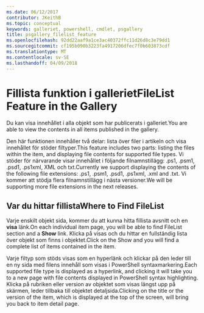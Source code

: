 ```yaml
---
ms.date: 06/12/2017
contributor: JKeithB
ms.topic: conceptual
keywords: galleriet, powershell, cmdlet, psgallery
title: psgallery_filelist_feature
ms.openlocfilehash: 92dd22aaf9a1ce3ac40372ffc11d26d8c3e79dd1
ms.sourcegitcommit: cf195b090b3223fa4917206dfec7f0b603873cdf
ms.translationtype: MT
ms.contentlocale: sv-SE
ms.lasthandoff: 04/09/2018
---
```

# <a name="filelist-feature-in-the-gallery"></a><span data-ttu-id="e250c-103">Fillista funktion i galleriet</span><span class="sxs-lookup"><span data-stu-id="e250c-103">FileList Feature in the Gallery</span></span>

<span data-ttu-id="e250c-104">Du kan visa innehållet i alla objekt som har publicerats i galleriet.</span><span class="sxs-lookup"><span data-stu-id="e250c-104">You are able to view the contents in all items published in the gallery.</span></span>

<span data-ttu-id="e250c-105">Den här funktionen innehåller två delar: lista över filer i artikeln och visa innehållet för stöder filtyper.</span><span class="sxs-lookup"><span data-stu-id="e250c-105">This feature includes two parts: listing the files within the item, and displaying file contents for supported file types.</span></span> <span data-ttu-id="e250c-106">Vi stöder för närvarande visar innehållet i följande filnamnstillägg: .ps1, .psm1, .psd1, .ps1xml, XML och txt.</span><span class="sxs-lookup"><span data-stu-id="e250c-106">Currently we support displaying the contents of the following file extensions: .ps1, .psm1, .psd1, .ps1xml, .xml and .txt.</span></span> <span data-ttu-id="e250c-107">Vi kommer att stödja flera filnamnstillägg i nästa versioner.</span><span class="sxs-lookup"><span data-stu-id="e250c-107">We will be supporting more file extensions in the next releases.</span></span>

## <a name="where-to-find-filelist"></a><span data-ttu-id="e250c-108">Var du hittar fillista</span><span class="sxs-lookup"><span data-stu-id="e250c-108">Where to Find FileList</span></span>
<span data-ttu-id="e250c-109">Varje enskilt objekt sida, kommer du att kunna hitta fillista avsnitt och en **visa** länk.</span><span class="sxs-lookup"><span data-stu-id="e250c-109">On each individual item page, you will be able to find FileList section and a **Show** link.</span></span> <span data-ttu-id="e250c-110">Klicka på visas och du hittar en fullständig lista över objekt som finns i objektet.</span><span class="sxs-lookup"><span data-stu-id="e250c-110">Click on the Show and you will find a complete list of items contained in the item.</span></span>

<span data-ttu-id="e250c-111">Varje filtyp som stöds visas som en hyperlänk och klickar på den leder till en ny sida med filens innehåll som visas i PowerShell syntaxmarkering.</span><span class="sxs-lookup"><span data-stu-id="e250c-111">Each supported file type is displayed as a hyperlink, and clicking it will take you to a new page with file contents displayed in PowerShell syntax highlighting.</span></span> <span data-ttu-id="e250c-112">Klicka på rubriken eller version av objektet som visas längst upp på skärmen, leder tillbaka till objektet detaljsida.</span><span class="sxs-lookup"><span data-stu-id="e250c-112">Clicking on the title or the version of the item, which is displayed at the top of the screen, will bring you back to item detail page.</span></span>
